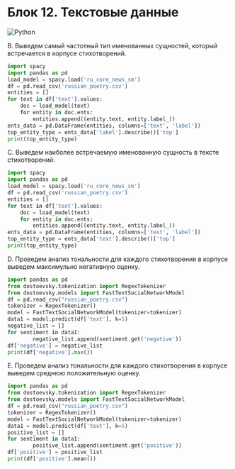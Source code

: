 # Блок 12. Текстовые данные
![Python](https://img.shields.io/badge/python-3670A0?style=for-the-badge&logo=python&logoColor=ffdd54)


B. Выведем самый частотный тип именованных сущностей, который встречается в корпусе стихотворений.
```python
import spacy
import pandas as pd
load_model = spacy.load('ru_core_news_sm')
df = pd.read_csv('russian_poetry.csv')
entities = []
for text in df['text'].values:
    doc = load_model(text)
    for entity in doc.ents:
        entities.append((entity.text, entity.label_))
ents_data = pd.DataFrame(entities, columns=['text', 'label'])
top_entity_type = ents_data['label'].describe()['top']
print(top_entity_type)
```
C. Выведем наиболее встречаемую именованную сущность в тексте стихотворений.
```python
import spacy
import pandas as pd
load_model = spacy.load('ru_core_news_sm')
df = pd.read_csv('russian_poetry.csv')
entities = []
for text in df['text'].values:
    doc = load_model(text)
    for entity in doc.ents:
        entities.append((entity.text, entity.label_))
ents_data = pd.DataFrame(entities, columns=['text', 'label'])
top_entity_type = ents_data['text'].describe()['top']
print(top_entity_type)
```
D. Проведем анализ тональности для каждого стихотворения в корпусе выведем максимульно негативную оценку. 
```python
import pandas as pd
from dostoevsky.tokenization import RegexTokenizer
from dostoevsky.models import FastTextSocialNetworkModel
df = pd.read_csv("russian_poetry.csv")
tokenizer = RegexTokenizer()
model = FastTextSocialNetworkModel(tokenizer=tokenizer)
data1 = model.predict(df['text'], k=5)
negative_list = []
for sentiment in data1:
        negative_list.append(sentiment.get('negative'))
df['negative'] = negative_list
print(df['negative'].max())
```
E. Проведем анализ тональности для каждого стихотворения в корпусе выведем среднюю положительную оценку. 
```python
import pandas as pd
from dostoevsky.tokenization import RegexTokenizer
from dostoevsky.models import FastTextSocialNetworkModel
df = pd.read_csv("russian_poetry.csv")
tokenizer = RegexTokenizer()
model = FastTextSocialNetworkModel(tokenizer=tokenizer)
data1 = model.predict(df['text'], k=5)
positive_list = []
for sentiment in data1:
        positive_list.append(sentiment.get('positive'))
df['positive'] = positive_list
print(df['positive'].mean())
```